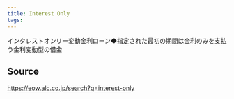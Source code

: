 ```yaml
---
title: Interest Only
tags: 
---
```


インタレストオンリー変動金利ローン◆指定された最初の期間は金利のみを支払う金利変動型の借金

## Source
https://eow.alc.co.jp/search?q=interest-only